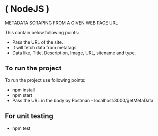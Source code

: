 # ( NodeJS )
METADATA SCRAPING FROM A GIVEN WEB PAGE URL

This contain below following points:

- Pass the URL of the site.
- It will fetch data from metatags
- Data like, Title, Description, Image, URL, sitename and type.

## To run the project

To run the project use following points:

- npm install
- npm start
- Pass the URL in the body by Postman - localhost:3000/getMetaData

## For unit testing

- npm test

